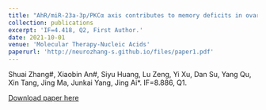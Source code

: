 ```yaml
---
title: "AhR/miR-23a-3p/PKCα axis contributes to memory deficits in ovariectomized and normal aging female mice."
collection: publications
excerpt: 'IF=4.418, Q2, First Author.'
date: 2021-10-01
venue: 'Molecular Therapy-Nucleic Acids'
paperurl: 'http://neurozhang-s.github.io/files/paper1.pdf'
---
```

Shuai Zhang#, Xiaobin An#, Siyu Huang, Lu Zeng, Yi Xu, Dan Su, Yang Qu, Xin Tang, Jing Ma, Junkai Yang, Jing Ai*. IF=8.886, Q1.

[Download paper here](http://neurozhang-s.github.io/files/paper1.pdf)